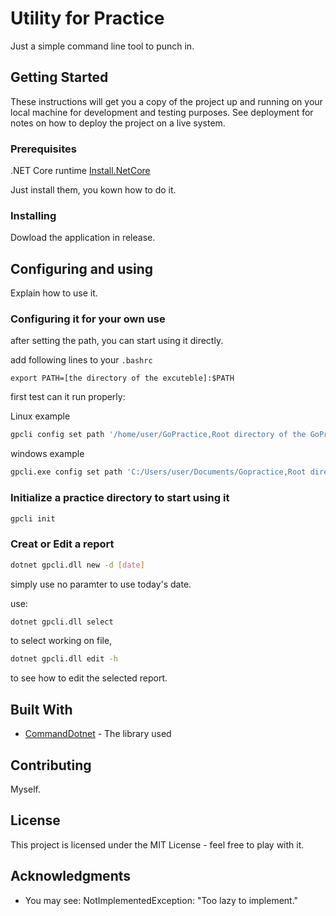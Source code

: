 # Utility for Practice

Just a simple command line tool to punch in.

## Getting Started

These instructions will get you a copy of the project up and running on your local machine for development and testing purposes. See deployment for notes on how to deploy the project on a live system.

### Prerequisites

.NET Core runtime
[Install.NetCore](https://dotnet.microsoft.com/download)

Just install them, you kown how to do it.  

### Installing

Dowload the application in release.

## Configuring and using

Explain how to use it.

### Configuring it for your own use

after setting the path, you can start using it directly.  

add following lines to your `.bashrc`
```
export PATH=[the directory of the excuteble]:$PATH
```

first test can it run properly:
  
Linux example

```bash
gpcli config set path '/home/user/GoPractice,Root directory of the GoPractice folder'
```
  
windows example

```bash
gpcli.exe config set path 'C:/Users/user/Documents/Gopractice,Root directory of the GoPractice folder'
```

### Initialize a practice directory to start using it

```bash
gpcli init
```

### Creat or Edit a report

```bash
dotnet gpcli.dll new -d [date]
```

simply use no paramter to use today's date.
    
use:
```bash
dotnet gpcli.dll select
``` 
to select working on file,

```bash
dotnet gpcli.dll edit -h
```
to see how to edit the selected report.

## Built With

* [CommandDotnet]() - The library used

## Contributing

Myself.

## License

This project is licensed under the MIT License - feel free to play with it.

## Acknowledgments

* You may see: NotImplementedException: "Too lazy to implement."
